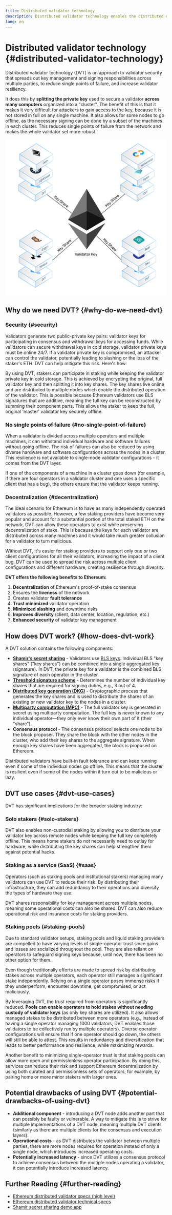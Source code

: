 ```yaml
---
title: Distributed validator technology
description: Distributed validator technology enables the distributed operation of an Ethereum validator by multiple parties.
lang: en
---
```


# Distributed validator technology \{#distributed-validator-technology}

Distributed validator technology (DVT) is an approach to validator security that spreads out key management and signing responsibilities across multiple parties, to reduce single points of failure, and increase validator resiliency.

It does this by **splitting the private key** used to secure a validator **across many computers** organized into a "cluster". The benefit of this is that it makes it very difficult for attackers to gain access to the key, because it is not stored in full on any single machine. It also allows for some nodes to go offline, as the necessary signing can be done by a subset of the machines in each cluster. This reduces single points of failure from the network and makes the whole validator set more robust.

![A Diagram showing how a single validator key is split into key shares and distributed to multiple nodes with varying components.](./dvt-cluster.png)

## Why do we need DVT? \{#why-do-we-need-dvt}

### Security \{#security}

Validators generate two public-private key pairs: validator keys for participating in consensus and withdrawal keys for accessing funds. While validators can secure withdrawal keys in cold storage, validator private keys must be online 24/7. If a validator private key is compromised, an attacker can control the validator, potentially leading to slashing or the loss of the staker's ETH. DVT can help mitigate this risk. Here's how:

By using DVT, stakers can participate in staking while keeping the validator private key in cold storage. This is achieved by encrypting the original, full validator key and then splitting it into key shares. The key shares live online and are distributed to multiple nodes which enable the distributed operation of the validator. This is possible because Ethereum validators use BLS signatures that are additive, meaning the full key can be reconstructed by summing their component parts. This allows the staker to keep the full, original 'master' validator key securely offline.

### No single points of failure \{#no-single-point-of-failure}

When a validator is divided across multiple operators and multiple machines, it can withstand individual hardware and software failures without going offline. The risk of failures can also be reduced by using diverse hardware and software configurations across the nodes in a cluster. This resilience is not available to single-node validator configurations - it comes from the DVT layer.

If one of the components of a machine in a cluster goes down (for example, if there are four operators in a validator cluster and one uses a specific client that has a bug), the others ensure that the validator keeps running.

### Decentralization \{#decentralization}

The ideal scenario for Ethereum is to have as many independently operated validators as possible. However, a few staking providers have become very popular and account for a substantial portion of the total staked ETH on the network. DVT can allow these operators to exist while preserving decentralization of stake. This is because the keys for each validator are distributed across many machines and it would take much greater collusion for a validator to turn malicious.

Without DVT, it's easier for staking providers to support only one or two client configurations for all their validators, increasing the impact of a client bug. DVT can be used to spread the risk across multiple client configurations and different hardware, creating resilience through diversity.

**DVT offers the following benefits to Ethereum:**

1. **Decentralization** of Ethereum's proof-of-stake consensus
2. Ensures the **liveness** of the network
3. Creates validator **fault tolerance**
4. **Trust minimized** validator operation
5. **Minimized slashing** and downtime risks
6. **Improves diversity** (client, data center, location, regulation, etc.)
7. **Enhanced security** of validator key management

## How does DVT work? \{#how-does-dvt-work}

A DVT solution contains the following components:

- **[Shamir's secret sharing](https://medium.com/@keylesstech/a-beginners-guide-to-shamir-s-secret-sharing-e864efbf3648)** - Validators use [BLS keys](https://en.wikipedia.org/wiki/BLS_digital_signature). Individual BLS "key shares" ("key shares") can be combined into a single aggregated key (signature). In DVT, the private key for a validator is the combined BLS signature of each operator in the cluster.
- **[Threshold signature scheme](https://medium.com/nethermind-eth/threshold-signature-schemes-36f40bc42aca)** - Determines the number of individual key shares that are required for signing duties, e.g., 3 out of 4.
- **[Distributed key generation (DKG)](https://medium.com/toruslabs/what-distributed-key-generation-is-866adc79620)** - Cryptographic process that generates the key shares and is used to distribute the shares of an existing or new validator key to the nodes in a cluster.
- **[Multiparty computation (MPC)](https://messari.io/report/applying-multiparty-computation-to-the-world-of-blockchains)** - The full validator key is generated in secret using multiparty computation. The full key is never known to any individual operator—they only ever know their own part of it (their "share").
- **Consensus protocol** - The consensus protocol selects one node to be the block proposer. They share the block with the other nodes in the cluster, who add their key shares to the aggregate signature. When enough key shares have been aggregated, the block is proposed on Ethereum.

Distributed validators have built-in fault tolerance and can keep running even if some of the individual nodes go offline. This means that the cluster is resilient even if some of the nodes within it turn out to be malicious or lazy.

## DVT use cases \{#dvt-use-cases}

DVT has significant implications for the broader staking industry:

### Solo stakers \{#solo-stakers}

DVT also enables non-custodial staking by allowing you to distribute your validator key across remote nodes while keeping the full key completely offline. This means home stakers do not necessarily need to outlay for hardware, while distributing the key shares can help strengthen them against potential hacks.

### Staking as a service (SaaS) \{#saas}

Operators (such as staking pools and institutional stakers) managing many validators can use DVT to reduce their risk. By distributing their infrastructure, they can add redundancy to their operations and diversify the types of hardware they use.

DVT shares responsibility for key management across multiple nodes, meaning some operational costs can also be shared. DVT can also reduce operational risk and insurance costs for staking providers.

### Staking pools \{#staking-pools}

Due to standard validator setups, staking pools and liquid staking providers are compelled to have varying levels of single-operator trust since gains and losses are socialized throughout the pool. They are also reliant on operators to safeguard signing keys because, until now, there has been no other option for them.

Even though traditionally efforts are made to spread risk by distributing stakes across multiple operators, each operator still manages a significant stake independently. Relying on a single operator poses immense risks if they underperform, encounter downtime, get compromised, or act maliciously.

By leveraging DVT, the trust required from operators is significantly reduced. **Pools can enable operators to hold stakes without needing custody of validator keys** (as only key shares are utilized). It also allows managed stakes to be distributed between more operators (e.g., instead of having a single operator managing 1000 validators, DVT enables those validators to be collectively run by multiple operators). Diverse operator configurations will ensure that if one operator should go down, the others will still be able to attest. This results in redundancy and diversification that leads to better performance and resilience, while maximizing rewards.

Another benefit to minimizing single-operator trust is that staking pools can allow more open and permissionless operator participation. By doing this, services can reduce their risk and support Ethereum decentralization by using both curated and permissionless sets of operators, for example, by pairing home or more minor stakers with larger ones.

## Potential drawbacks of using DVT \{#potential-drawbacks-of-using-dvt}

- **Additional component** - introducing a DVT node adds another part that can possibly be faulty or vulnerable. A way to mitigate this is to strive for multiple implementations of a DVT node, meaning multiple DVT clients (similarly as there are multiple clients for the consensus and execution layers).
- **Operational costs** - as DVT distributes the validator between multiple parties, there are more nodes required for operation instead of only a single node, which introduces increased operating costs.
- **Potentially increased latency** - since DVT utilizes a consensus protocol to achieve consensus between the multiple nodes operating a validator, it can potentially introduce increased latency.

## Further Reading \{#further-reading}

- [Ethereum distributed validator specs (high level)](https://github.com/ethereum/distributed-validator-specs)
- [Ethereum distributed validator technical specs](https://github.com/ethereum/distributed-validator-specs/tree/dev/src/dvspec)
- [Shamir secret sharing demo app](https://iancoleman.io/shamir/)
